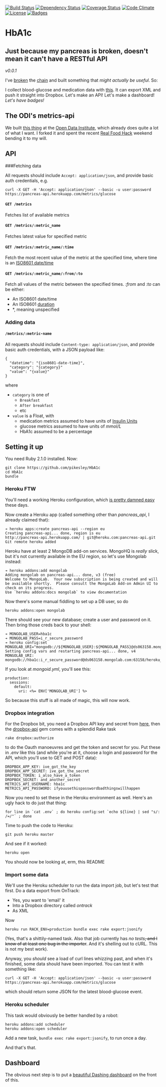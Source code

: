 [![Build Status](http://img.shields.io/travis/pikesley/HbA1c.png)](https://travis-ci.org/pikesley/HbA1c)
[![Dependency Status](http://img.shields.io/gemnasium/pikesley/HbA1c.png)](https://gemnasium.com/pikesley/HbA1c)
[![Coverage Status](http://img.shields.io/coveralls/pikesley/HbA1c.png)](https://coveralls.io/r/pikesley/HbA1c)
[![Code Climate](http://img.shields.io/codeclimate/github/pikesley/HbA1c.png)](https://codeclimate.com/github/pikesley/HbA1c)
[![License](http://img.shields.io/:license-mit-blue.png)](http://pikesley.mit-license.org)
[![Badges](http://img.shields.io/:badges-6/6-ff6799.png)](https://github.com/pikesley/badger)

# HbA1c

## Just because my pancreas is broken, doesn't mean it can't have a RESTful API

_v0.0.1_

I've [broken](http://uncleclive.herokuapp.com/) the [chain](https://pokrovsky.herokuapp.com/) and built something that _might actually be useful_. So:

I collect blood-glucose and medication data with [this](http://www.medivo.com/ontrack/). It can export XML and push it straight into Dropbox. Let's make an API! Let's make a dashboard! _Let's have badges!_

## The ODI's metrics-api

We built [this thing](https://metrics.theodi.org/) at the [Open Data Institute](http://theodi.org), which already does quite a lot of what I want. I forked it and spent the recent [Real Food Hack](http://lanyrd.com/2014/real-food-hack/) weekend bending it to my will.

## API

###Fetching data

All requests should include `Accept: application/json`, and provide basic auth credentials, e.g.

    curl -X GET -H 'Accept: application/json' --basic -u user:password https://pancreas-api.herokuapp.com/metrics/glucose

#### `GET /metrics`

Fetches list of available metrics

#### `GET /metrics/:metric_name`

Fetches latest value for specified metric

#### `GET /metrics/:metric_name/:time`

Fetch the most recent value of the metric at the specified time, where time is an [ISO8601 date/time](http://en.wikipedia.org/wiki/ISO_8601#Combined_date_and_time_representations)

#### `GET /metrics/:metric_name/:from/:to`

Fetch all values of the metric between the specified times. _:from_ and _:to_ can be either:

* An ISO8601 date/time
* An ISO8601 [duration](http://en.wikipedia.org/wiki/ISO_8601#Durations)
* *, meaning unspecified

### Adding data

#### `/metrics/:metric-name`

All requests should include `Content-type: application/json`, and provide basic auth credentials, with a JSON payload like:

    {
      "datetime": "{iso8601-date-time}",
      "category": "{category}"
      "value": "{value}"
    }

where

* `category` is one of
  * `Breakfast`
  * `After breakfast`
  * etc
* `value` is a Float, with
  * medication metrics assumed to have units of [Insulin Units](http://en.wikipedia.org/wiki/Insulin_therapy#The_dosage_units)
  * glucose metrics assumed to have units of _mmol/L_
  * HbA1c assumed to be a percentage

## Setting it up

You need Ruby 2.1.0 installed. Now:

    git clone https://github.com/pikesley/HbA1c
    cd HbA1c
    bundle
       
### Heroku FTW

You'll need a working Heroku configuration, which [is pretty damned easy](https://devcenter.heroku.com/articles/quickstart) these days.

Now create a Heroku app (called something other than _pancreas_api_, I already claimed that):

    ➔ heroku apps:create pancreas-api --region eu
    Creating pancreas-api... done, region is eu
    http://pancreas-api.herokuapp.com/ | git@heroku.com:pancreas-api.git
    Git remote heroku added

Heroku have at least 2 MongoDB add-on services. MongoHQ is _really_ slick, but it's not currently available in the EU region, so let's use Mongolab instead:

    ➔ heroku addons:add mongolab
    Adding mongolab on pancreas-api... done, v3 (free)
    Welcome to MongoLab.  Your new subscription is being created and will be available shortly.  Please consult the MongoLab Add-on Admin UI to check on its progress.
    Use `heroku addons:docs mongolab` to view documentation

Now there's some manual fiddling to set up a DB user, so do

    heroku addons:open mongolab
    
There should see your new database; create a user and password on it. Then bring those creds back to your shell:

    ➔ MONGOLAB_USER=hba1c
    ➔ MONGOLAB_PASS=i_r_secure_password
    ➔ heroku config:set MONGOLAB_URI="mongodb://${MONGOLAB_USER}:${MONGOLAB_PASS}@ds063158.mongolab.com:63158/heroku_app21605738"
    Setting config vars and restarting pancreas-api... done, v4
    MONGOLAB_URI: mongodb://hba1c:i_r_secure_password@ds063158.mongolab.com:63158/heroku_app21605738

If you look at _mongoid.yml_, you'll see this:

    production: 
      sessions:
        default:
          uri: <%= ENV['MONGOLAB_URI'] %>
          
So because this stuff is all made of magic, this will now work.

### Dropbox integration

For the Dropbox bit, you need a Dropbox API key and secret from [here](https://www.dropbox.com/developers/apps), then the [dropbox-api](https://github.com/futuresimple/dropbox-api) gem comes with a splendid Rake task

    rake dropbox:authorize

to do the Oauth manoeuvres and get the token and secret for you. Put these in _.env_ like this (and while you're at it, choose a login and password for the API, which you'll use to GET and POST data):

    DROPBOX_APP_KEY: ive_got_the_key
    DROPBOX_APP_SECRET: ive_got_the_secret
    DROPBOX_TOKEN: i_also_have_a_token
    DROPBOX_SECRET: and_another_secret
    METRICS_API_USERNAME: hba1c
    METRICS_API_PASSWORD: ifyouusethispasswordbadthingswillhappen

Now you need to set these in the Heroku environment as well. Here's an ugly hack to do just that thing:

    for line in `cat .env` ; do heroku config:set `echo ${line} | sed "s/: /=/"` ; done
    
Time to push the code to Heroku:

    git push heroku master

And see if it worked:

    heroku open
    
 You should now be looking at, erm, this README
    
### Import some data

We'll use the Heroku scheduler to run the data import job, but let's test that first. Do a data export from OnTrack:

* Yes, you want to 'email' it
* Into a Dropbox directory called _ontrack_
* As XML

Now

    heroku run RACK_ENV=production bundle exec rake export:jsonify

(Yes, that's a shittily-named task. Also that job currently has _no tests_~~, and I know of at least one bug in the importer~~. And it's shelling out to cURL. This is not my best work).

Anyway, you _should_ see a load of curl lines whizzing past, and when it's finished, some data should have been imported. You can test it with something like:

    curl -X GET -H 'Accept: application/json' --basic -u user:password https://pancreas-api.herokuapp.com/metrics/glucose

which should return some JSON for the latest blood-glucose event.

### Heroku scheduler

This task would obviously be better handled by a robot:

    heroku addons:add scheduler
    heroku addons:open scheduler

Add a new task, `bundle exec rake export:jsonify`, to run once a day.

And that's that.

## Dashboard

The obvious next step is to put a [beautiful Dashing dashboard](https://github.com/pikesley/diabetes-dashboard) on the front of this.
